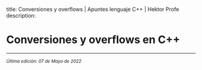 title: Conversiones y overflows | Apuntes lenguaje C++ | Hektor Profe
description: 

# Conversiones y overflows en C++


___
<small class="edited"><i>Última edición: 07 de Mayo de 2022</i></small>